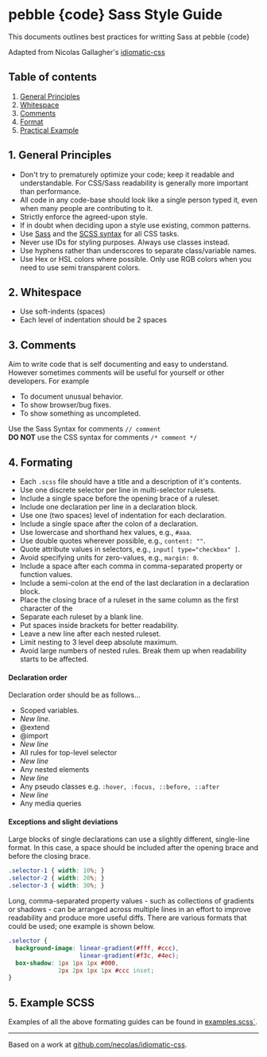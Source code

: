 # pebble {code} Sass Style Guide

This documents outlines best practices for writting Sass at pebble {code}

Adapted from Nicolas Gallagher's [idiomatic-css](https://github.com/necolas/idiomatic-css)

## Table of contents

1. [General Principles](#general-principles)
2. [Whitespace](#whitespace)
3. [Comments](#comments)
4. [Format](#format)
5. [Practical Example](#example)

<a name="general-principles"></a>
## 1. General Principles

* Don't try to prematurely optimize your code; keep it readable and
  understandable. For CSS/Sass readability is generally more important than performance.
* All code in any code-base should look like a single person typed it, even
  when many people are contributing to it.
* Strictly enforce the agreed-upon style.
* If in doubt when deciding upon a style use existing, common patterns.
* Use [Sass](http://sass-lang.com) and the [SCSS syntax](http://sass-lang.com/documentation/file.INDENTED_SYNTAX.html#sass_syntax_differences) for all CSS tasks.
* Never use IDs for styling purposes. Always use classes instead.
* Use hyphens rather than underscores to separate class/variable names.
* Use Hex or HSL colors where possible. Only use RGB colors when you need to use semi transparent colors.


<a name="whitespace"></a>
## 2. Whitespace

* Use soft-indents (spaces)
* Each level of indentation should be 2 spaces


<a name="comments"></a>
## 3. Comments

Aim to write code that is self documenting and easy to understand. However sometimes comments will be useful for yourself or other developers. For example

* To document unusual behavior.
* To show browser/bug fixes.
* To show something as uncompleted.

Use the Sass Syntax for comments `// comment`<br />
**DO NOT** use the CSS syntax for comments `/* comment */`


<a name="formating"></a>
## 4. Formating

* Each `.scss` file should have a title and a description of it's contents.
* Use one discrete selector per line in multi-selector rulesets.
* Include a single space before the opening brace of a ruleset.
* Include one declaration per line in a declaration block.
* Use one (two spaces) level of indentation for each declaration.
* Include a single space after the colon of a declaration.
* Use lowercase and shorthand hex values, e.g., `#aaa`.
* Use double quotes wherever possible, e.g., `content: ""`.
* Quote attribute values in selectors, e.g., `input[ type="checkbox" ]`.
* Avoid specifying units for zero-values, e.g., `margin: 0`.
* Include a space after each comma in comma-separated property or function values.
* Include a semi-colon at the end of the last declaration in a declaration block.
* Place the closing brace of a ruleset in the same column as the first character of the
* Separate each ruleset by a blank line.
* Put spaces inside brackets for better readability.
* Leave a new line after each nested ruleset.
* Limit nesting to 3 level deep absolute maximum.
* Avoid large numbers of nested rules. Break them up when readability starts to
  be affected.

#### Declaration order

Declaration order should be as follows...

* Scoped variables.
* _New line._
* @extend
* @import
* _New line_
* All rules for top-level selector
* _New line_
* Any nested elements
* _New line_
* Any pseudo classes e.g. `:hover, :focus, ::before, ::after`
* _New line_
* Any media queries

#### Exceptions and slight deviations

Large blocks of single declarations can use a slightly different, single-line
format. In this case, a space should be included after the opening brace and
before the closing brace.

```scss
.selector-1 { width: 10%; }
.selector-2 { width: 20%; }
.selector-3 { width: 30%; }
```

Long, comma-separated property values - such as collections of gradients or
shadows - can be arranged across multiple lines in an effort to improve
readability and produce more useful diffs. There are various formats that could
be used; one example is shown below.

```scss
.selector {
  background-image: linear-gradient(#fff, #ccc),
                    linear-gradient(#f3c, #4ec);
  box-shadow: 1px 1px 1px #000,
              2px 2px 1px 1px #ccc inset;
}
```

<a name="example"></a>
## 5. Example SCSS

Examples of all the above formating guides can be found in [examples.scss`](https://github.com/pebblecode/pebble-sass-styleguide/blob/master/examples.scss).

---

Based on a work at
[github.com/necolas/idiomatic-css](https://github.com/necolas/idiomatic-css).
